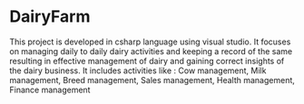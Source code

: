 # DairyFarm
This project is developed in  csharp language using visual studio.
It focuses on managing daily to daily dairy activities and keeping a record of the same resulting in effective management of dairy and gaining correct insights of the dairy business.
It includes activities like :
Cow management, 
Milk management,
Breed management,
Sales management,
Health management,
Finance management
